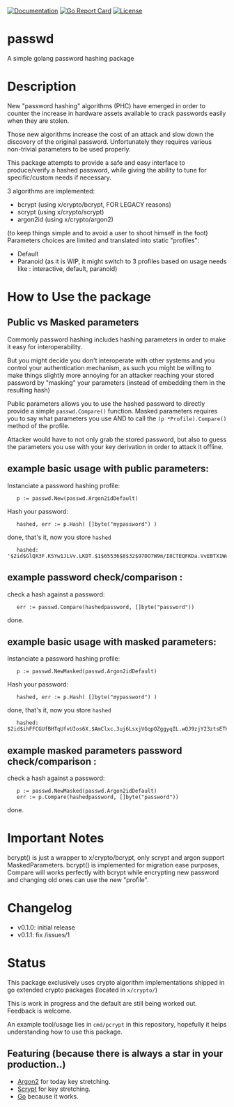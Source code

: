 [![Documentation](https://godoc.org/github.com/unix4fun/passwd?status.svg)](http://godoc.org/github.com/unix4fun/passwd)
[![Go Report Card](https://goreportcard.com/badge/github.com/unix4fun/passwd)](https://goreportcard.com/report/github.com/unix4fun/passwd)
[![License](https://img.shields.io/badge/License-BSD%203--Clause-blue.svg)](https://opensource.org/licenses/BSD-3-Clause)

# passwd
A simple golang password hashing package

# Description

New "password hashing" algorithms (PHC) have emerged in order to counter the increase in hardware assets
available to crack passwords easily when they are stolen.

Those new algorithms increase the cost of an attack and slow down the discovery of the original password.
Unfortunately they requires various non-trivial parameters to be used properly.

This package attempts to provide a safe and easy interface to produce/verify a hashed password,
while giving the ability to tune for specific/custom needs if necessary.

3 algorithms are implemented:

- bcrypt (using x/crypto/bcrypt, FOR LEGACY reasons)
- scrypt (using x/crypto/scrypt)
- argon2id (using x/crypto/argon2)

(to keep things simple and to avoid a user to shoot himself in the foot)
Parameters choices are limited and translated into static "profiles":
- Default
- Paranoid
(as it is WIP, it might switch to 3 profiles based on usage needs like : interactive, default, paranoid)

# How to Use the package

## Public vs Masked parameters

Commonly password hashing includes hashing parameters in order to make it easy for interoperability.

But you might decide you don't interoperate with other systems and you control your authentication mechanism,
as such you might be willing to make things slightly more annoying for an attacker reaching your stored password 
by "masking" your parameters (instead of embedding them in the resulting hash)

Public parameters allows you to use the hashed password to directly provide a simple ```passwd.Compare()``` function.
Masked parameters requires you to say what parameters you use AND to call the ```(p *Profile).Compare()``` method 
of the profile.

Attacker would have to not only grab the stored password, but also to guess the parameters you use
with your key derivation in order to attack it offline.

## example basic usage with public parameters:

Instanciate a password hashing profile:
```
   p := passwd.New(passwd.Argon2idDefault)
````

Hash your password:
```
   hashed, err := p.Hash( []byte("mypassword") )
```

done, that's it, now you store `hashed`
```
   hashed: '$2id$GlQX3F.KSYw1JLVv.LKDT.$1$65536$8$32$97DO7W9m/I8CTEQFKDa.VvEBTX1WepVv4qaWlt0OqH6'
```


## example password check/comparison :

check a hash against a password:
```
   err := passwd.Compare(hashedpassword, []byte("password"))
```

done.


## example basic usage with masked parameters:

Instanciate a password hashing profile:
```
   p := passwd.NewMasked(passwd.Argon2idDefault)
````

Hash your password:
```
   hashed, err := p.Hash( []byte("mypassword") )
```

done, that's it, now you store `hashed`
```
   hashed: $2id$ihFFCGUfBHTqUfvUIos6X.$AmClxc.3uj6LsxjVGqpOZggyqIL.wQJ9zjY23ztsETK
```


## example masked parameters password check/comparison :

check a hash against a password:
```
   p := passwd.NewMasked(passwd.Argon2idDefault)
   err := p.Compare(hashedpassword, []byte("password"))
```

done.

# Important Notes

bcrypt() is just a wrapper to x/crypto/bcrypt, only scrypt and argon support MaskedParameters.
bcrypt() is implemented for migration ease purposes, Compare will works perfectly with bcrypt 
while encrypting new password and changing old ones can use the new "profile".

# Changelog

* v0.1.0: initial release
* v0.1.1: fix /issues/1

# Status

This package exclusively uses crypto algorithm implementations shipped in go extended crypto packages (located in ```x/crypto/```)

This is work in progress and the default are still being worked out.
Feedback is welcome.

An example tool/usage lies in ```cmd/pcrypt``` in this repository, hopefully it helps understanding how to use this package.

## Featuring (because there is always a star in your production..)

* [Argon2](https://en.wikipedia.org/wiki/Argon2) for today key stretching.
* [Scrypt](http://en.wikipedia.org/wiki/Scrypt) for key stretching.
* [Go](http://golang.org) because it works.
